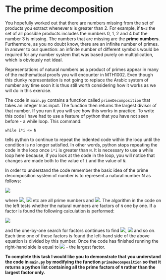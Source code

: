 # The prime decomposition

You hopefully worked out that there are numbers missing from the set of products you extract whenever `N` is greater than 2.  For example, if `N=3` the set of all possible products includes the numbers 0, 1, 2 and 4 but the number 3 is missing.  The numbers that are missing are the __prime numbers__.  Furthermore, as you no doubt know, there are an infinite number of primes.  In answer to our question: an infinite number of different symbols would be required for any number system that was based purely on multiplication, which is obviously not ideal.

Representations of natural numbers as a product of primes appear in many of the mathematical proofs you will encounter in MTH1002.  Even though this clunky representation is not going to replace the Arabic system of number any time soon it is thus still worth considering how it works as we will do in this exercise.

The code in `main.py` contains a function called `primeDecomposition` that takes an integer `N` as input.  The function then returns the largest divisor of that number.  If you run it you will see how this works in practice.  To write this code I have had to use a feature of python that you have not seen before - a while loop.  This command:

````
while i*i <= N
````

tells python to continue to repeat the indented code within the loop until the condition is no longer satisfied.  In other words, python stops repeating the code in the loop once `i*i` is greater than `N`.  It is necessary to use a while loop here because, if you look at the code in the loop, you will notice that changes are made both to the value of `i` and the value of `N`.

In order to understand the code remember the basic idea of the prime decomposition system of number is to represent a natural number N as follows:

![](https://render.githubusercontent.com/render/math?math=N=p_1p_2p_3\dots\p_m)

where ![](https://render.githubusercontent.com/render/math?math=p_1), ![](https://render.githubusercontent.com/render/math?math=p_2) etc are all prime numbers and ![](https://render.githubusercontent.com/render/math?math=p_1<p_2<p_3<\dots).  The algorithm in the code on the left tests whether the natural numbers are factors of `N` one by one.  If a factor is found the following calculation is performed:

![](https://render.githubusercontent.com/render/math?math=\frac{N}{p_1}=p_2p_3\dots\p_m)

and the one-by-one search for factors continues to find ![](https://render.githubusercontent.com/render/math?math=p_2), ![](https://render.githubusercontent.com/render/math?math=p_3) and so on.  Each time one of these factors is found the left-hand side of the above equation is divided by this number.  Once the code has finished running the right-hand side is equal to ![](https://render.githubusercontent.com/render/math?math=p_m) - the largest factor.

__To complete this task I would like you to demonstrate that you understand the code in `main.py` by modifying the function `primeDecomposition` so that it returns a python list containing all the prime factors of `N` rather than the largest factor only.__



